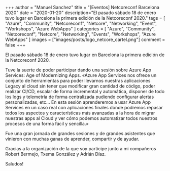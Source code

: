 +++
author = "Manuel Sanchez"
title = "[Eventos] Netcoreconf Barcelona 2020"
date = "2020-01-20"
description="El pasado sábado 18 de enero tuvo lugar en Barcelona la primera edición de la Netcoreconf 2020."
tags = [
    "Azure", "Community", "Netcoreconf", "Netcore", "Networking", "Event", "Workshops", "Azure WebApps"
]
categories = [
    "Azure", "Community", "Netcoreconf", "Netcore", "Networking", "Events", "Workshops", "Azure WebApps"
]
images  = ["images/posts/logo_netcore_cartel.png"]
comment = false
+++

El pasado sábado 18 de enero tuvo lugar en Barcelona la primera edición de la Netcoreconf 2020.

Tuve la suerte de poder participar dando una sesión sobre Azure App Services: Age of Modernizing Apps. «Azure App Services nos ofrece un conjunto de herramientas para poder llevarnos nuestras aplicaciones Legacy al cloud sin tener que modificar gran cantidad de código, poder realizar CI/CD, escalar de forma incremental y automática, disponer de todo los logs y telemetría de forma centralizada pudiendo configurar alertas personalizadas, etc… En esta sesión aprenderemos a usar Azure App Services en un caso real con aplicaciones finales donde podremos repasar todos los aspectos y características más avanzadas a la hora de migrar nuestras apps al Cloud y ver cómo podemos automatizar todos nuestros procesos de una forma fácil y sencilla.»

Fue una gran jornada de grandes sesiones y de grandes asistentes que vinieron con muchas ganas de aprender, compartir y de ayudar.

Gracias a la organización de la que soy participe junto a mi compañeros Robert Bermejo, Txema González y Adrián Díaz.

Saludos!
